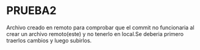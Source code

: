 # PRUEBA2
Archivo creado en remoto para comprobar que el commit no funcionaria al crear un archivo
remoto(este) y no tenerlo en local.Se deberia primero traerlos cambios y luego subirlos.
